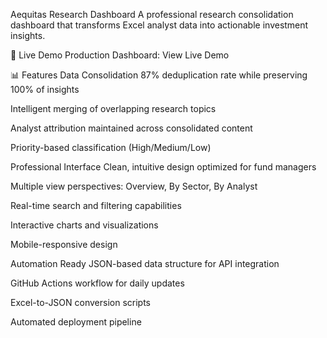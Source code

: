 Aequitas Research Dashboard
A professional research consolidation dashboard that transforms Excel analyst data into actionable investment insights.

🚀 Live Demo
Production Dashboard: View Live Demo

📊 Features
Data Consolidation
87% deduplication rate while preserving 100% of insights

Intelligent merging of overlapping research topics

Analyst attribution maintained across consolidated content

Priority-based classification (High/Medium/Low)

Professional Interface
Clean, intuitive design optimized for fund managers

Multiple view perspectives: Overview, By Sector, By Analyst

Real-time search and filtering capabilities

Interactive charts and visualizations

Mobile-responsive design

Automation Ready
JSON-based data structure for API integration

GitHub Actions workflow for daily updates

Excel-to-JSON conversion scripts

Automated deployment pipeline
